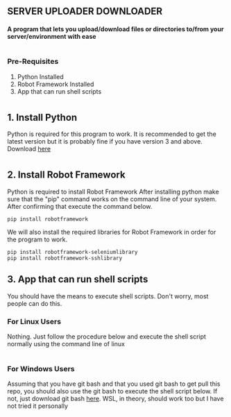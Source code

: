 ## SERVER UPLOADER DOWNLOADER
#### A program that lets you upload/download files or directories to/from your server/environment with ease
#
#
### Pre-Requisites
1. Python Installed
2. Robot Framework Installed
3. App that can run shell scripts
#
#
## 1. Install Python 
Python is required for this program to work. It is recommended to get the latest version but it is probably fine if you have version 3 and above. Download [here](https://www.python.org/downloads/)
#
## 2. Install Robot Framework
Python is required to install Robot Framework
After installing python make sure that the "pip" command works on the command line of your system.
After confirming that execute the command below.
```
pip install robotframework
```
We will also install the required libraries for Robot Framework in order for the program to work.
```
pip install robotframework-seleniumlibrary
pip install robotframework-sshlibrary
```

## 3. App that can run shell scripts
You should have the means to execute shell scripts. Don't worry, most people can do this.

### For Linux Users
Nothing. Just follow the procedure below and execute the shell script normally using the command line of linux
#
### For Windows Users
Assuming that you have git bash and that you used git bash to get pull this repo, you should also use the git bash to execute the shell script below. 
If not, just download git bash [here](https://git-scm.com/downloads). WSL, in theory, should work too but I have not tried it personally
